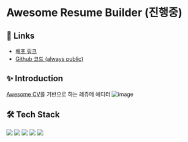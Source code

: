 # Awesome Resume Builder (진행중)

## 🔗 Links

- [배포 링크](https://awesome-resume-builder.pages.dev/)
- [Github 코드 (always public)](https://github.com/psst54/resume-builder)

## ✨ Introduction

[Awesome CV](https://github.com/posquit0/Awesome-CV)를 기반으로 하는 레쥬메 에디터
![image](https://github.com/psst54/resume-builder/assets/63946327/363a4509-318d-4037-9d43-8aff92f27626)


## 🛠️ Tech Stack
<div>
  <img src="https://img.shields.io/badge/JavaScript-F7DF1E?style=for-the-badge&logo=javascript&logoColor=black"/>
  <img src="https://img.shields.io/badge/TypeScript-3178C6?style=for-the-badge&logo=typescript&logoColor=white"/>
  <img src="https://img.shields.io/badge/Next.js-000000?style=for-the-badge&logo=nextdotjs&logoColor=white"/>
  <img src="https://img.shields.io/badge/Supabase-3FCF8E?style=for-the-badge&logo=supabase&logoColor=white"/>
  <img src="https://img.shields.io/badge/Cloudflare-F38020?style=for-the-badge&logo=cloudflare&logoColor=white"/>
</div>
